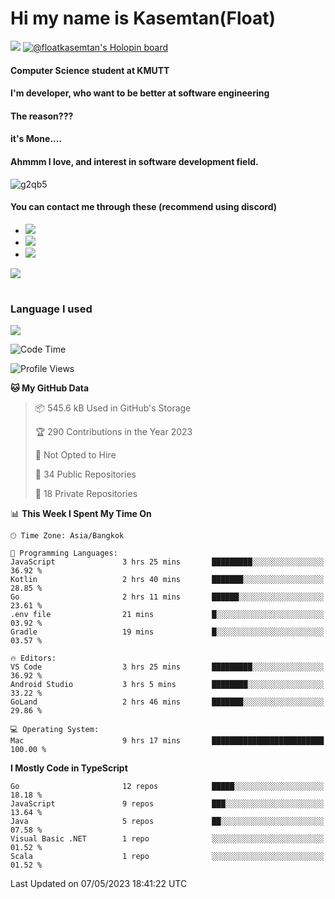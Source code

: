 # Hi my name is Kasemtan(Float)
![](https://64.media.tumblr.com/9c2a8f831efe8da556ffbf89cebb52c9/b86c1ab833a37e32-93/s1280x1920/d000dc22f75df64be2bc150f5fa69c4f6df6bb07.gifv)
[![@floatkasemtan's Holopin board](https://holopin.me/floatkasemtan)](https://holopin.io/@floatkasemtan)
#### Computer Science student at KMUTT
#### I'm developer, who want to be better at software engineering
#### The reason???
#### it's Mone.... 
#### Ahmmm I love, and interest in software development field.
![g2qb5](https://user-images.githubusercontent.com/69688279/175812510-9235eaf7-72f7-40d3-b163-56efa9aa5c6b.gif)

#### You can contact me through these (recommend using discord)
- [![](https://img.shields.io/badge/Discord-5865F2?logo=Discord&logoColor=white)](https://discordapp.com/users/278155096225742848)
- [![](https://img.shields.io/badge/Facebook-1877F2?logo=facebook&logoColor=white)](https://www.facebook.com/float.teavasirichokchai/)
- [![](https://img.shields.io/badge/linkedin-0A66C2?logo=linkedin&logoColor=white)](https://www.linkedin.com/in/floatkasemtan/)

[![](https://github-readme-stats.vercel.app/api?username=FloatKasemtan&show_icons=true&theme=nightowl)]()
#
### Language I used
[![](https://github-readme-stats.vercel.app/api/top-langs/?username=FloatKasemtan&layout=compact&theme=nightowl)]()
<!--START_SECTION:waka-->
![Code Time](http://img.shields.io/badge/Code%20Time-1%2C101%20hrs%2021%20mins-blue)

![Profile Views](http://img.shields.io/badge/Profile%20Views-3-blue)

**🐱 My GitHub Data** 

> 📦 545.6 kB Used in GitHub's Storage 
 > 
> 🏆 290 Contributions in the Year 2023
 > 
> 🚫 Not Opted to Hire
 > 
> 📜 34 Public Repositories 
 > 
> 🔑 18 Private Repositories 
 > 
📊 **This Week I Spent My Time On** 

```text
🕑︎ Time Zone: Asia/Bangkok

💬 Programming Languages: 
JavaScript               3 hrs 25 mins       █████████░░░░░░░░░░░░░░░░   36.92 % 
Kotlin                   2 hrs 40 mins       ███████░░░░░░░░░░░░░░░░░░   28.85 % 
Go                       2 hrs 11 mins       ██████░░░░░░░░░░░░░░░░░░░   23.61 % 
.env file                21 mins             █░░░░░░░░░░░░░░░░░░░░░░░░   03.92 % 
Gradle                   19 mins             █░░░░░░░░░░░░░░░░░░░░░░░░   03.57 % 

🔥 Editors: 
VS Code                  3 hrs 25 mins       █████████░░░░░░░░░░░░░░░░   36.92 % 
Android Studio           3 hrs 5 mins        ████████░░░░░░░░░░░░░░░░░   33.22 % 
GoLand                   2 hrs 46 mins       ███████░░░░░░░░░░░░░░░░░░   29.86 % 

💻 Operating System: 
Mac                      9 hrs 17 mins       █████████████████████████   100.00 % 
```

**I Mostly Code in TypeScript** 

```text
Go                       12 repos            █████░░░░░░░░░░░░░░░░░░░░   18.18 % 
JavaScript               9 repos             ███░░░░░░░░░░░░░░░░░░░░░░   13.64 % 
Java                     5 repos             ██░░░░░░░░░░░░░░░░░░░░░░░   07.58 % 
Visual Basic .NET        1 repo              ░░░░░░░░░░░░░░░░░░░░░░░░░   01.52 % 
Scala                    1 repo              ░░░░░░░░░░░░░░░░░░░░░░░░░   01.52 % 
```




 Last Updated on 07/05/2023 18:41:22 UTC
<!--END_SECTION:waka-->
<!--
**FloatKasemtan/FloatKasemtan** is a ✨ _special_ ✨ repository because its `README.md` (this file) appears on your GitHub profile.

Here are some ideas to get you started:

- 🔭 I’m currently working on ...
- 🌱 I’m currently learning ...
- 👯 I’m looking to collaborate on ...
- 🤔 I’m looking for help with ...
- 💬 Ask me about ...
- 📫 How to reach me: ...
- 😄 Pronouns: ...
- ⚡ Fun fact: ...
-->
